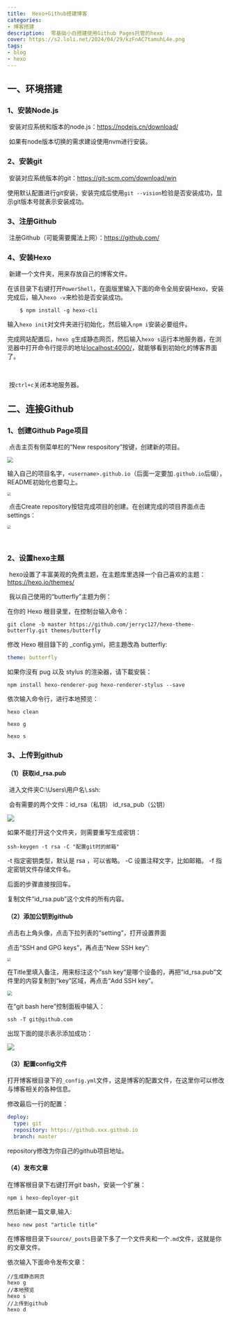 ```yaml
---
title:  Hexo+Github搭建博客
categories: 
- 博客搭建
description:  零基础小白搭建使用Github Pages托管的hexo
cover: https://s2.loli.net/2024/04/29/kzFnAC7tamuhL4e.png
tags:
- blog
- hexo
---
```



## 一、环境搭建

### 1、安装Node.js

​		安装对应系统和版本的node.js：https://nodejs.cn/download/

​		如果有node版本切换的需求建设使用nvm进行安装。

### 2、安装git

​		安装对应系统版本的git：https://git-scm.com/download/win

​		使用默认配置进行git安装，安装完成后使用`git --vision`检验是否安装成功，显示git版本号就表示安装成功。

### 3、注册Github

​		注册Github（可能需要魔法上网）：https://github.com/

### 4、安装Hexo

​		新建一个文件夹，用来存放自己的博客文件。



​		在该目录下右键打开`PowerShell`，在面版里输入下面的命令全局安装Hexo，安装完成后，输入`hexo -v`来检验是否安装成功。

```node
	$ npm install -g hexo-cli
```

​		输入`hexo init`对文件夹进行初始化，然后输入`npm i`安装必要组件。



​		完成网站配置后，`hexo g`生成静态网页，然后输入`hexo s`运行本地服务器，在浏览器中打开命令行提示的地址[localhost:4000/](http://localhost:4000/)，就能够看到初始化的博客界面了。

​		

​		按`ctrl+c`关闭本地服务器。



## 二、连接Github

### 1、创建Github Page项目

​		点击主页有侧菜单栏的“New respository”按键，创建新的项目。

<img src="https://s2.loli.net/2024/04/26/zrmkZihs8Pju1CE.jpg" style="zoom: 80%;" />

​		输入自己的项目名字，`<username>.github.io`（后面一定要加`.github.io`后缀），README初始化也要勾上。

<img src="https://s2.loli.net/2024/04/26/7DqFPAdeVpoXW8t.jpg" style="zoom: 50%;" />

​		点击Create repository按钮完成项目的创建。在创建完成的项目界面点击settings：

<img src="https://s2.loli.net/2024/04/26/nCJ7O2wFkZgbVx1.jpg" style="zoom:50%;" />

​		

### 2、设置hexo主题

​		hexo设置了丰富美观的免费主题，在主题库里选择一个自己喜欢的主题：https://hexo.io/themes/

​		我以自己使用的“butterfly”主题为例：

在你的 Hexo 根目录里，在控制台输入命令：

```git
git clone -b master https://github.com/jerryc127/hexo-theme-butterfly.git themes/butterfly
```

修改 Hexo 根目錄下的 _config.yml，把主題改為 butterfly:

```yml
theme: butterfly
```

如果你沒有 pug 以及 stylus 的渲染器，请下載安裝：

```npm
npm install hexo-renderer-pug hexo-renderer-stylus --save
```

依次输入命令行，进行本地预览：

```
hexo clean
```

```
hexo g
```

```
hexo s
```

### 3、上传到github

#### （1）获取id_rsa.pub

​	进入文件夹C:\Users\用户名\\.ssh:

​	会有需要的两个文件：id_rsa（私钥）  id_rsa_pub（公钥）

![](https://s2.loli.net/2024/04/28/o4zOnykjdZUqcf3.jpg)

如果不能打开这个文件夹，则需要重写生成密钥：

```
ssh-keygen -t rsa -C "配置git时的邮箱"
```

-t 指定密钥类型，默认是 rsa ，可以省略。
-C 设置注释文字，比如邮箱。
-f 指定密钥文件存储文件名。

后面的步骤直接按回车。

复制文件“id_rsa.pub”这个文件的所有内容。

#### （2）添加公钥到github

点击右上角头像，点击下拉列表的“setting”，打开设置界面

点击“SSH and GPG keys”，再点击“New SSH key”:

<img src="https://s2.loli.net/2024/04/28/8acgfkAZbyXlJp3.jpg" style="zoom: 50%;" />

在Title里填入备注，用来标注这个”ssh key“是哪个设备的，再把“id_rsa.pub”文件里的内容复制到“key”区域，再点击“Add SSH key”。

<img src="https://s2.loli.net/2024/04/28/Uf3Xh5goParT2md.jpg" style="zoom:67%;" />

在“git bash here”控制面板中输入：

```git
ssh -T git@github.com
```

出现下面的提示表示添加成功：

![](https://s2.loli.net/2024/04/28/w4zJreAZl2YHFfu.jpg)

#### （3）配置config文件

打开博客根目录下的`_config.yml`文件，这是博客的配置文件，在这里你可以修改与博客相关的各种信息。

修改最后一行的配置：

```yml
deploy:
  type: git
  repository: https://github.xxx.github.io
  branch: master
```

repository修改为你自己的github项目地址。

#### （4）发布文章

在博客根目录下右键打开git bash，安装一个扩展：

```npm
npm i hexo-deployer-git
```

然后新建一篇文章,输入:

```npm
hexo new post "article title"
```

在博客根目录下`source/_posts`目录下多了一个文件夹和一个`.md`文件，这就是你的文章文件。

依次输入下面命令发布文章：

```npm
//生成静态网页
hexo g
//本地预览
hexo s
//上传到github
hexo d
```


